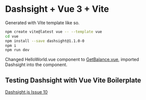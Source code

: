 # Dashsight + Vue 3 + Vite

Generated with Vite template like so.

```sh
npm create vite@latest vue -- --template vue
cd vue
npm install --save dashsight@1.1.0-0
npm i
npm run dev
```

Changed HelloWorld.vue component to [GetBalance.vue](./src/components/GetBalance.vue), imported Dashsight into the component.

## Testing Dashsight with Vue Vite Boilerplate
[Dashsight.js Issue 10](https://github.com/dashhive/dashsight.js/issues/10)